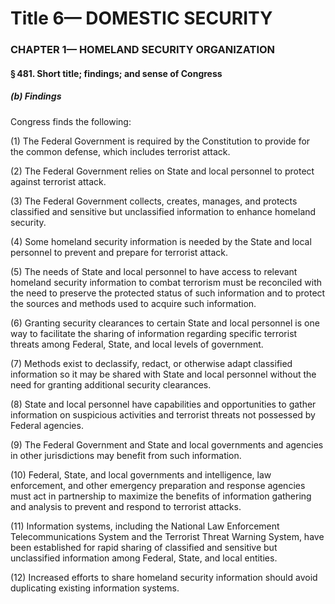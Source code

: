 
# Title 6— DOMESTIC SECURITY
### CHAPTER 1— HOMELAND SECURITY ORGANIZATION
#### § 481. Short title; findings; and sense of Congress
##### (b) Findings

Congress finds the following:

(1) The Federal Government is required by the Constitution to provide for the common defense, which includes terrorist attack.

(2) The Federal Government relies on State and local personnel to protect against terrorist attack.

(3) The Federal Government collects, creates, manages, and protects classified and sensitive but unclassified information to enhance homeland security.

(4) Some homeland security information is needed by the State and local personnel to prevent and prepare for terrorist attack.

(5) The needs of State and local personnel to have access to relevant homeland security information to combat terrorism must be reconciled with the need to preserve the protected status of such information and to protect the sources and methods used to acquire such information.

(6) Granting security clearances to certain State and local personnel is one way to facilitate the sharing of information regarding specific terrorist threats among Federal, State, and local levels of government.

(7) Methods exist to declassify, redact, or otherwise adapt classified information so it may be shared with State and local personnel without the need for granting additional security clearances.

(8) State and local personnel have capabilities and opportunities to gather information on suspicious activities and terrorist threats not possessed by Federal agencies.

(9) The Federal Government and State and local governments and agencies in other jurisdictions may benefit from such information.

(10) Federal, State, and local governments and intelligence, law enforcement, and other emergency preparation and response agencies must act in partnership to maximize the benefits of information gathering and analysis to prevent and respond to terrorist attacks.

(11) Information systems, including the National Law Enforcement Telecommunications System and the Terrorist Threat Warning System, have been established for rapid sharing of classified and sensitive but unclassified information among Federal, State, and local entities.

(12) Increased efforts to share homeland security information should avoid duplicating existing information systems.
